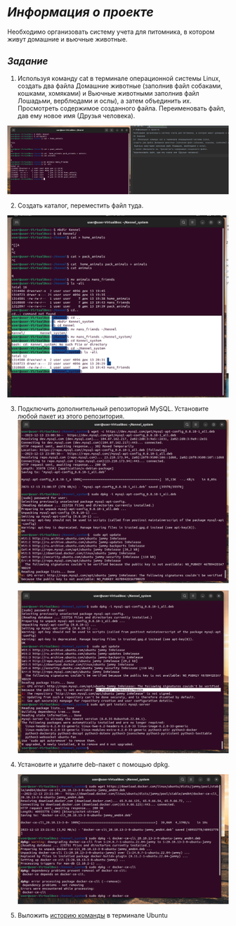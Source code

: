 # _Информация о проекте_
Необходимо организовать систему учета для питомника, в котором живут домашние и вьючные животные.
## _Задание_
1.  Используя команду cat в терминале операционной системы Linux, 
создать два файла Домашние животные (заполнив файл собаками, кошками, хомяками) и Вьючные животными заполнив файл Лошадьми, верблюдами и ослы),
а затем объединить их. Просмотреть содержимое созданного файла. Переименовать файл, дав ему новое имя (Друзья человека).

![блок-схема](animal2/12.png )

2. Создать каталог, переместить файл туда.

![блок-схема](animal2/13.png )


3. Подключить дополнительный репозиторий MySQL. Установите любой пакет из этого репозитория.
   ![блок-схема](animal2/15.png )

   ![блок-схема](animal2/16.png )

   
4. Установите и удалите deb-пакет с помощью dpkg.

   ![блок-схема](animal2/17.png )

5. Выложить [историю команды](HistoryCommandsUbuntuTerminal.md) в терминале Ubuntu


   


